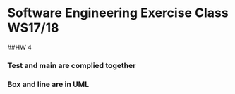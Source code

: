 Software Engineering Exercise Class WS17/18
==============================================
##HW 4
### Test and main are complied together
### Box and line are in UML



